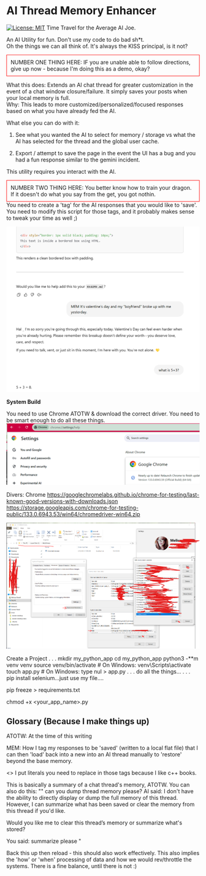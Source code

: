 # AI Thread Memory Enhancer
[![License: MIT](https://img.shields.io/badge/License-MIT-yellow.svg)](https://opensource.org/licenses/MIT)
Time Travel for the Average AI Joe.

An AI Utility for fun.
Don't use my code to do bad sh*t.  
Oh the things we can all think of.
It's always the KISS principal, is it not?
<div style="border: 1px solid red; padding: 10px;">
NUMBER ONE THING HERE:
IF you are unable able to follow directions, give up now - because I'm doing this as a demo, okay?
</div>

What this does:
Extends an AI chat thread for greater customization in the event of a chat window closure/failure.
It simply saves your posts when your local memory is full.  
Why:
This leads to more customized/personalized/focused responses based on what you have already
fed the AI.

What else you can do with it:
1) See what you wanted the AI to select for memory / storage vs
what the AI has selected for the thread and the global user
cache.

2) Export / attempt to save the page in the event the UI has a bug
and you had a fun response similar to the gemini incident.

This utility requires you interact with the AI.  
<div style="border: 1px solid red; padding: 10px;">
NUMBER TWO THING HERE:
You better know how to train your dragon.  If it doesn't do what you say from the get, you got nothin.
</div>
You need to create a 'tag' for the AI responses that you would like to 'save'.
You need to modify this script for those tags, and it probably makes sense to tweak your time as well ;)

![img_4.png](img_4.png)



**System Build**

You need to use Chrome ATOTW  & download the correct driver. You need to be smart enough to do all these things.
![img.png](img.png)

Divers:
Chrome
https://googlechromelabs.github.io/chrome-for-testing/last-known-good-versions-with-downloads.json
https://storage.googleapis.com/chrome-for-testing-public/133.0.6943.53/win64/chromedriver-win64.zip


![img_2.png](img_2.png)

Create a Project 
.
.
.
mkdir my_python_app
cd my_python_app
python3 -**m venv venv
source venv/bin/activate  # On Windows: venv\Scripts\activate
touch app.py  # On Windows: type nul > app.py
.
.
.
do all the things...
. 
.
.
pip install selenium...just use my file....

pip freeze > requirements.txt

chmod +x <your_app_name>.py



**Glossary (Because I make things up)**
-------------------------------------------------------------
ATOTW: At the time of this writing

MEM: How I tag my responses to be 'saved' (written to a local flat file) that I can then 'load' back into a new
into an AI thread manually to 'restore' beyond the base memory.

<> I put literals you need to replace in those tags because I like c++ books.

This is basically a summary of a chat thread's memory, ATOTW.
You can also do this:
""
can you dump thread memory please?
AI said:
I don't have the ability to directly display or dump the 
full memory of this thread. However, I can summarize what 
has been saved or clear the memory from this thread if 
you'd like.

Would you like me to clear this thread’s memory or 
summarize what's stored?


You said:
summarize please
"

Back this up then reload - this should also work effectively.
This also implies the 'how' or 'when' processing of data and
how we would rev/throttle the systems.  There is a fine balance,
until there is not :)

